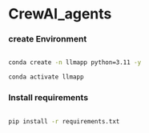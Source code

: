 # CrewAI_agents

### create Environment

``` bash

conda create -n llmapp python=3.11 -y

conda activate llmapp

```

### Install requirements

``` bash

pip install -r requirements.txt

```
